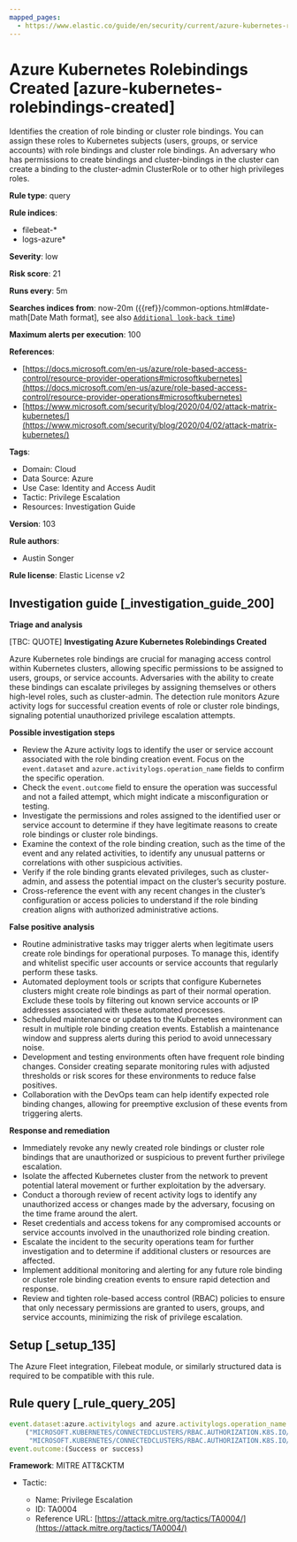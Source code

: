```yaml
---
mapped_pages:
  - https://www.elastic.co/guide/en/security/current/azure-kubernetes-rolebindings-created.html
---
```


# Azure Kubernetes Rolebindings Created [azure-kubernetes-rolebindings-created]

Identifies the creation of role binding or cluster role bindings. You can assign these roles to Kubernetes subjects (users, groups, or service accounts) with role bindings and cluster role bindings. An adversary who has permissions to create bindings and cluster-bindings in the cluster can create a binding to the cluster-admin ClusterRole or to other high privileges roles.

**Rule type**: query

**Rule indices**:

* filebeat-*
* logs-azure*

**Severity**: low

**Risk score**: 21

**Runs every**: 5m

**Searches indices from**: now-20m ({{ref}}/common-options.html#date-math[Date Math format], see also [`Additional look-back time`](docs-content://solutions/security/detect-and-alert/create-detection-rule.md#rule-schedule))

**Maximum alerts per execution**: 100

**References**:

* [https://docs.microsoft.com/en-us/azure/role-based-access-control/resource-provider-operations#microsoftkubernetes](https://docs.microsoft.com/en-us/azure/role-based-access-control/resource-provider-operations#microsoftkubernetes)
* [https://www.microsoft.com/security/blog/2020/04/02/attack-matrix-kubernetes/](https://www.microsoft.com/security/blog/2020/04/02/attack-matrix-kubernetes/)

**Tags**:

* Domain: Cloud
* Data Source: Azure
* Use Case: Identity and Access Audit
* Tactic: Privilege Escalation
* Resources: Investigation Guide

**Version**: 103

**Rule authors**:

* Austin Songer

**Rule license**: Elastic License v2

## Investigation guide [_investigation_guide_200]

**Triage and analysis**

[TBC: QUOTE]
**Investigating Azure Kubernetes Rolebindings Created**

Azure Kubernetes role bindings are crucial for managing access control within Kubernetes clusters, allowing specific permissions to be assigned to users, groups, or service accounts. Adversaries with the ability to create these bindings can escalate privileges by assigning themselves or others high-level roles, such as cluster-admin. The detection rule monitors Azure activity logs for successful creation events of role or cluster role bindings, signaling potential unauthorized privilege escalation attempts.

**Possible investigation steps**

* Review the Azure activity logs to identify the user or service account associated with the role binding creation event. Focus on the `event.dataset` and `azure.activitylogs.operation_name` fields to confirm the specific operation.
* Check the `event.outcome` field to ensure the operation was successful and not a failed attempt, which might indicate a misconfiguration or testing.
* Investigate the permissions and roles assigned to the identified user or service account to determine if they have legitimate reasons to create role bindings or cluster role bindings.
* Examine the context of the role binding creation, such as the time of the event and any related activities, to identify any unusual patterns or correlations with other suspicious activities.
* Verify if the role binding grants elevated privileges, such as cluster-admin, and assess the potential impact on the cluster’s security posture.
* Cross-reference the event with any recent changes in the cluster’s configuration or access policies to understand if the role binding creation aligns with authorized administrative actions.

**False positive analysis**

* Routine administrative tasks may trigger alerts when legitimate users create role bindings for operational purposes. To manage this, identify and whitelist specific user accounts or service accounts that regularly perform these tasks.
* Automated deployment tools or scripts that configure Kubernetes clusters might create role bindings as part of their normal operation. Exclude these tools by filtering out known service accounts or IP addresses associated with these automated processes.
* Scheduled maintenance or updates to the Kubernetes environment can result in multiple role binding creation events. Establish a maintenance window and suppress alerts during this period to avoid unnecessary noise.
* Development and testing environments often have frequent role binding changes. Consider creating separate monitoring rules with adjusted thresholds or risk scores for these environments to reduce false positives.
* Collaboration with the DevOps team can help identify expected role binding changes, allowing for preemptive exclusion of these events from triggering alerts.

**Response and remediation**

* Immediately revoke any newly created role bindings or cluster role bindings that are unauthorized or suspicious to prevent further privilege escalation.
* Isolate the affected Kubernetes cluster from the network to prevent potential lateral movement or further exploitation by the adversary.
* Conduct a thorough review of recent activity logs to identify any unauthorized access or changes made by the adversary, focusing on the time frame around the alert.
* Reset credentials and access tokens for any compromised accounts or service accounts involved in the unauthorized role binding creation.
* Escalate the incident to the security operations team for further investigation and to determine if additional clusters or resources are affected.
* Implement additional monitoring and alerting for any future role binding or cluster role binding creation events to ensure rapid detection and response.
* Review and tighten role-based access control (RBAC) policies to ensure that only necessary permissions are granted to users, groups, and service accounts, minimizing the risk of privilege escalation.


## Setup [_setup_135]

The Azure Fleet integration, Filebeat module, or similarly structured data is required to be compatible with this rule.


## Rule query [_rule_query_205]

```js
event.dataset:azure.activitylogs and azure.activitylogs.operation_name:
	("MICROSOFT.KUBERNETES/CONNECTEDCLUSTERS/RBAC.AUTHORIZATION.K8S.IO/ROLEBINDINGS/WRITE" or
	 "MICROSOFT.KUBERNETES/CONNECTEDCLUSTERS/RBAC.AUTHORIZATION.K8S.IO/CLUSTERROLEBINDINGS/WRITE") and
event.outcome:(Success or success)
```

**Framework**: MITRE ATT&CKTM

* Tactic:

    * Name: Privilege Escalation
    * ID: TA0004
    * Reference URL: [https://attack.mitre.org/tactics/TA0004/](https://attack.mitre.org/tactics/TA0004/)



